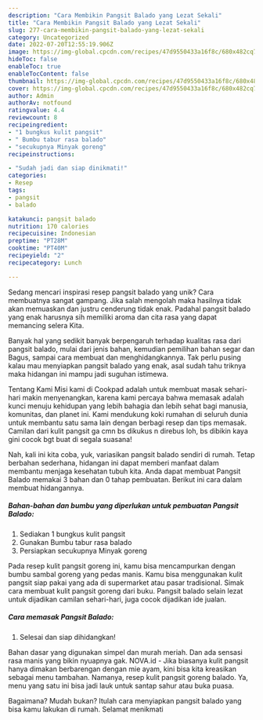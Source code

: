 ```yaml
---
description: "Cara Membikin Pangsit Balado yang Lezat Sekali"
title: "Cara Membikin Pangsit Balado yang Lezat Sekali"
slug: 277-cara-membikin-pangsit-balado-yang-lezat-sekali
category: Uncategorized
date: 2022-07-20T12:55:19.906Z
image: https://img-global.cpcdn.com/recipes/47d9550433a16f8c/680x482cq70/pangsit-balado-foto-resep-utama.jpg
hideToc: false
enableToc: true
enableTocContent: false
thumbnail: https://img-global.cpcdn.com/recipes/47d9550433a16f8c/680x482cq70/pangsit-balado-foto-resep-utama.jpg
cover: https://img-global.cpcdn.com/recipes/47d9550433a16f8c/680x482cq70/pangsit-balado-foto-resep-utama.jpg
author: Admin
authorAv: notfound
ratingvalue: 4.4
reviewcount: 8
recipeingredient:
- "1 bungkus kulit pangsit"
- " Bumbu tabur rasa balado"
- "secukupnya Minyak goreng"
recipeinstructions:

- "Sudah jadi dan siap dinikmati!"
categories:
- Resep
tags:
- pangsit
- balado

katakunci: pangsit balado 
nutrition: 170 calories
recipecuisine: Indonesian
preptime: "PT28M"
cooktime: "PT40M"
recipeyield: "2"
recipecategory: Lunch

---
```





Sedang mencari inspirasi resep pangsit balado yang unik? Cara membuatnya sangat gampang. Jika salah mengolah maka hasilnya tidak akan memuaskan dan justru cenderung tidak enak. Padahal pangsit balado yang enak harusnya sih memiliki aroma dan cita rasa yang dapat memancing selera Kita.





Banyak hal yang sedikit banyak berpengaruh terhadap kualitas rasa dari pangsit balado, mulai dari jenis bahan, kemudian pemilihan bahan segar dan Bagus, sampai cara membuat dan menghidangkannya. Tak perlu pusing kalau mau menyiapkan pangsit balado yang enak,      asal sudah tahu triknya maka hidangan ini mampu jadi suguhan istimewa.














Tentang Kami Misi kami di Cookpad adalah untuk membuat masak sehari-hari makin menyenangkan, karena kami percaya bahwa memasak adalah kunci menuju kehidupan yang lebih bahagia dan lebih sehat bagi manusia, komunitas, dan planet ini. Kami mendukung koki rumahan di seluruh dunia untuk membantu satu sama lain dengan berbagi resep dan tips memasak. Camilan dari kulit pangsit ga cmn bs dikukus n direbus loh, bs dibikin kaya gini cocok bgt buat di segala suasana!






Nah, kali ini kita coba, yuk, variasikan pangsit balado sendiri di rumah. Tetap berbahan sederhana, hidangan ini dapat memberi manfaat dalam membantu menjaga kesehatan tubuh kita. Anda dapat membuat Pangsit Balado memakai 3 bahan dan 0 tahap pembuatan. Berikut ini cara dalam membuat hidangannya.

<!--inarticleads1-->

##### Bahan-bahan dan bumbu yang diperlukan untuk pembuatan Pangsit Balado:

1. Sediakan 1 bungkus kulit pangsit
1. Gunakan  Bumbu tabur rasa balado
1. Persiapkan secukupnya Minyak goreng


Pada resep kulit pangsit goreng ini, kamu bisa mencampurkan dengan bumbu sambal goreng yang pedas manis. Kamu bisa menggunakan kulit pangsit siap pakai yang ada di supermarket atau pasar tradisional. Simak cara membuat kulit pangsit goreng dari buku. Pangsit balado selain lezat untuk dijadikan camilan sehari-hari, juga cocok dijadikan ide jualan. 

<!--inarticleads2-->

##### Cara memasak Pangsit Balado:


1. Selesai dan siap dihidangkan!

Bahan dasar yang digunakan simpel dan murah meriah. Dan ada sensasi rasa manis yang bikin nyuapnya gak. NOVA.id - Jika biasanya kulit pangsit hanya dimakan berbarengan dengan mie ayam, kini bisa kita kreasikan sebagai menu tambahan. Namanya, resep kulit pangsit goreng balado. Ya, menu yang satu ini bisa jadi lauk untuk santap sahur atau buka puasa. 

Bagaimana? Mudah bukan? Itulah cara menyiapkan pangsit balado yang bisa kamu lakukan di rumah. Selamat menikmati
